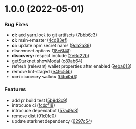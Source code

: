 # 1.0.0 (2022-05-01)


### Bug Fixes

* **ci:** add yarn.lock to git artifacts ([7bbb6c3](https://github.com/starknet-community-libs/get-starknet/commit/7bbb6c3319cb0a7226abf0ab86526ed5d7af3ac7))
* **ci:** main->master ([4cd83ef](https://github.com/starknet-community-libs/get-starknet/commit/4cd83efd0003f041e9174da02d79256a3de3b253))
* **ci:** update npm secret name ([9da2a39](https://github.com/starknet-community-libs/get-starknet/commit/9da2a39229c3043455e2dfb768eeec311010cd16))
* disconnect options ([18c6f48](https://github.com/starknet-community-libs/get-starknet/commit/18c6f48f5c85ce374ceb9b46261d2f2be90d4fde))
* **discovery:** respect include ([2e6d22b](https://github.com/starknet-community-libs/get-starknet/commit/2e6d22b7e7de34c49f8b9af0d54bbfee96685119))
* getStarknet showModal ([c89ab64](https://github.com/starknet-community-libs/get-starknet/commit/c89ab64c1d9c3f232a4c1f40f18b23c73bd2106e))
* refresh (relevant) wallet properties after enabled ([9eba613](https://github.com/starknet-community-libs/get-starknet/commit/9eba6136e60eb0f56e1782400adc943e1a83f704))
* remove lint-staged ([e49c55b](https://github.com/starknet-community-libs/get-starknet/commit/e49c55bba6ec80d7045b6dc2193960f0d1b2dcfd))
* sort discovery wallets ([f4bd9d8](https://github.com/starknet-community-libs/get-starknet/commit/f4bd9d8be58c8aa5cf82d7b1878b3b1cae470d35))


### Features

* add pr build test ([5b9d3c9](https://github.com/starknet-community-libs/get-starknet/commit/5b9d3c9d1b3686d1aeca0029a95cd2b3f963ecd6))
* introduce ci ([fcdcf18](https://github.com/starknet-community-libs/get-starknet/commit/fcdcf18ea223d90063cda636f6a47d0f4eeb8c36))
* introduce dependabot ([57a49c8](https://github.com/starknet-community-libs/get-starknet/commit/57a49c80b2ed5b9c1e0e755dfa86fedebe7d4cc9))
* remove dist ([91c0fc0](https://github.com/starknet-community-libs/get-starknet/commit/91c0fc064ccdd2dfceb1f96cc341f1dec4cf6705))
* update starknet dependency ([6297c54](https://github.com/starknet-community-libs/get-starknet/commit/6297c5464c8a22c0deb307690941472288144134))
